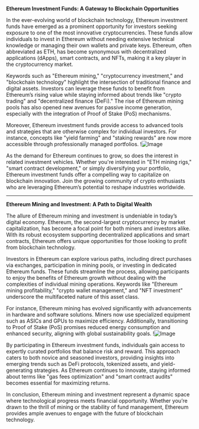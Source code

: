 **Ethereum Investment Funds: A Gateway to Blockchain Opportunities**

In the ever-evolving world of blockchain technology, Ethereum investment funds have emerged as a prominent opportunity for investors seeking exposure to one of the most innovative cryptocurrencies. These funds allow individuals to invest in Ethereum without needing extensive technical knowledge or managing their own wallets and private keys. Ethereum, often abbreviated as ETH, has become synonymous with decentralized applications (dApps), smart contracts, and NFTs, making it a key player in the cryptocurrency market.

Keywords such as "Ethereum mining," "cryptocurrency investment," and "blockchain technology" highlight the intersection of traditional finance and digital assets. Investors can leverage these funds to benefit from Ethereum’s rising value while staying informed about trends like "crypto trading" and "decentralized finance (DeFi)." The rise of Ethereum mining pools has also opened new avenues for passive income generation, especially with the integration of Proof of Stake (PoS) mechanisms.

Moreover, Ethereum investment funds provide access to advanced tools and strategies that are otherwise complex for individual investors. For instance, concepts like "yield farming" and "staking rewards" are now more accessible through professionally managed portfolios. !![Image](https://github.com/user-attachments/assets/3be06921-4469-491d-bd37-5f14c53422b7)

As the demand for Ethereum continues to grow, so does the interest in related investment vehicles. Whether you're interested in "ETH mining rigs," "smart contract development," or simply diversifying your portfolio, Ethereum investment funds offer a compelling way to capitalize on blockchain innovation. Join the growing community of crypto enthusiasts who are leveraging Ethereum’s potential to reshape industries worldwide.

---

**Ethereum Mining and Investment: A Path to Digital Wealth**

The allure of Ethereum mining and investment is undeniable in today’s digital economy. Ethereum, the second-largest cryptocurrency by market capitalization, has become a focal point for both miners and investors alike. With its robust ecosystem supporting decentralized applications and smart contracts, Ethereum offers unique opportunities for those looking to profit from blockchain technology.

Investors in Ethereum can explore various paths, including direct purchases via exchanges, participation in mining pools, or investing in dedicated Ethereum funds. These funds streamline the process, allowing participants to enjoy the benefits of Ethereum growth without dealing with the complexities of individual mining operations. Keywords like "Ethereum mining profitability," "crypto wallet management," and "NFT investment" underscore the multifaceted nature of this asset class.

For instance, Ethereum mining has evolved significantly with advancements in hardware and software solutions. Miners now use specialized equipment such as ASICs and GPUs to maximize efficiency. Additionally, transitioning to Proof of Stake (PoS) promises reduced energy consumption and enhanced security, aligning with global sustainability goals. !![Image](https://github.com/user-attachments/assets/3be06921-4469-491d-bd37-5f14c53422b7)

By participating in Ethereum investment funds, individuals gain access to expertly curated portfolios that balance risk and reward. This approach caters to both novice and seasoned investors, providing insights into emerging trends such as DeFi protocols, tokenized assets, and yield-generating strategies. As Ethereum continues to innovate, staying informed about terms like "gas fees optimization" and "smart contract audits" becomes essential for maximizing returns.

In conclusion, Ethereum mining and investment represent a dynamic space where technological progress meets financial opportunity. Whether you’re drawn to the thrill of mining or the stability of fund management, Ethereum provides ample avenues to engage with the future of blockchain technology.